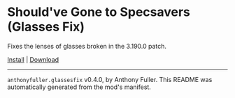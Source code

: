 # Should've Gone to Specsavers (Glasses Fix)

Fixes the lenses of glasses broken in the 3.190.0 patch.

[Install](https://hitman-resources.netlify.app/smf-install-link/https://github.com/AnthonyFuller/glasses-fix/releases/latest/download/mod.framework.zip) | [Download](https://github.com/AnthonyFuller/glasses-fix/releases/latest/download/mod.framework.zip)

---

`anthonyfuller.glassesfix` v0.4.0, by Anthony Fuller. This README was automatically generated from the mod's manifest.
